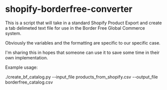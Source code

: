# shopify-borderfree-converter

This is a script that will take in a standard Shopify Product Export and create a 
tab delimeted text file for use in the Border Free Global Commerce system.

Obviously the variables and the formatting are specific to our specific case.

I'm sharing this in hopes that someone can use it to save some time in their own 
implementation.

Example usage:

./create_bf_catalog.py --input_file products_from_shopify.csv --output_file borderfree_catalog.csv